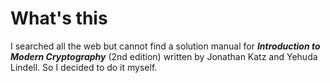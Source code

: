 # What's this

I searched all the web but cannot find a solution manual for _**Introduction to Modern Cryptography**_ \(2nd edition\) written by Jonathan Katz and Yehuda Lindell. So I decided to do it myself.

